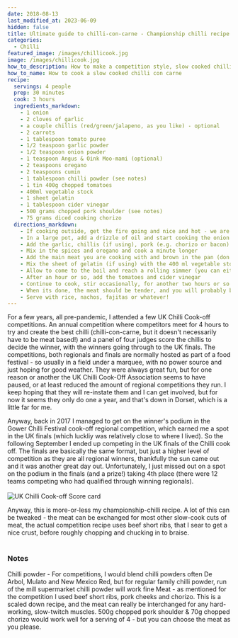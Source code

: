 ```yaml
---
date: 2018-08-13
last_modified_at: 2023-06-09
hidden: false
title: Ultimate guide to chilli-con-carne - Championship chilli recipe!
categories:
  - Chilli
featured_image: /images/chillicook.jpg
image: /images/chillicook.jpg
how_to_description: How to make a competition style, slow cooked chilli con carne
how_to_name: How to cook a slow cooked chilli con carne
recipe:
  servings: 4 people
  prep: 30 minutes
  cook: 3 hours
  ingredients_markdown:
    - 1 onion
    - 2 cloves of garlic
    - a couple chillis (red/green/jalapeno, as you like) - optional
    - 2 carrots
    - 1 tablespoon tomato puree
    - 1/2 teaspoon garlic powder
    - 1/2 teaspoon onion powder
    - 1 teaspoon Angus & Oink Moo-mami (optional)
    - 2 teaspoons oregano
    - 2 teaspoons cumin
    - 1 tablespoon chilli powder (see notes)
    - 1 tin 400g chopped tomatoes
    - 400ml vegetable stock
    - 1 sheet gelatin
    - 1 tablespoon cider vinegar
    - 500 grams chopped pork shoulder (see notes)
    - 75 grams diced cooking chorizo
  directions_markdown:
    - If cooking outside, get the fire going and nice and hot - we are going to be cooking at about 180-200 degrees centigrade
    - In a large pot, add a drizzle of oil and start cooking the onion and carrots until soft and translucent, probably about ten minutes (depending how hot the fire is - it often takes a bit to really get going)
    - Add the garlic, chillis (if using), pork (e.g. chorizo or bacon) and tomato puree and cook for a further minute
    - Mix in the spices and oregano and cook a minute longer
    - Add the main meat you are cooking with and brown in the pan (don't stir it too much to allow it to brown nicely)
    - Mix the sheet of gelatin (if using) with the 400 ml vegetable stock, stir so it dissolves and then add the liquid to the pot and stir
    - Allow to come to the boil and reach a rolling simmer (you can either do this over direct heat, no lid - akin to using a gas hob, or you can close the lid and leave it to cook at about 180-200 degrees, akin to sticking in the oven)
    - After an hour or so, add the tomatoes and cider vinegar
    - Continue to cook, stir occasionally, for another two hours or so. If it gets too thick, then add some more boiling water
    - When its done, the meat should be tender, and you will probably be able to pull it apart with forks (like pulled pork), which can help create a nice textured chilli, with some pulled meat and some chunks left whole.
    - Serve with rice, nachos, fajitas or whatever!
---
```


For a few years, all pre-pandemic, I attended a few UK Chilli Cook-off competitions. An annual competition where competitors meet for 4 hours to try and create the best chilli (chilli-con-carne, but it doesn't necessarily have to be meat based!) and a panel of four judges score the chillis to decide the winner, with the winners going through to the UK finals. The competitions, both regionals and finals are normally hosted as part of a food festival - so usually in a field under a marquee, with no power source and just hoping for good weather. They were always great fun, but for one reason or another the UK Chilli Cook-Off Association seems to have paused, or at least reduced the amount of regional competitions they run. I keep hoping that they will re-instate them and I can get involved, but for now it seems they only do one a year, and that's down in Dorset, which is a little far for me.

Anyway, back in 2017 I managed to get on the winner's podium in the Gower Chilli Festival cook-off regional competition, which earned me a spot in the UK finals (which luckliy was relatively close to where I lived). So the following September I ended up competing in the UK finals of the Chilli cook off. The finals are basically the same format, but just a higher level of competition as they are all regional winners, thankfully the sun came out and it was another great day out. Unfortunately, I just missed out on a spot on the podium in the finals (and a prize!) taking 4th place (there were 12 teams competing who had qualified through winning regionals).
<br>
<br>
![UK Chilli Cook-off Score card]({{site/baseurl}}/images/chilliscorecard.jpg)


Anyway, this is more-or-less my championship-chilli recipe. A lot of this can be tweaked - the meat can be exchanged for most other slow-cook cuts of meat, the actual competition recipe uses beef short ribs, that I sear to get a nice crust, before roughly chopping and chucking in to braise.
<br>
<br>

### Notes
 Chilli powder - For competitions, I would blend chilli powders often De Arbol, Mulato and New Mexico Red, but for regular family chilli powder, run of the mill supermarket chilli powder will work fine
 Meat - as mentioned for the competition I used beef short ribs, pork cheeks and chorizo. This is a scaled down recipe, and the meat can really be interchanged for any hard-working, slow-twitch muscles. 500g chopped pork shoulder & 70g chopped chorizo would work well for a serving of 4 - but you can choose the meat as you please.
